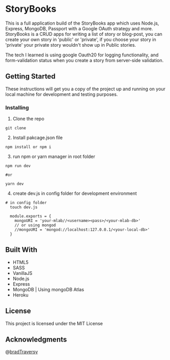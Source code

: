 # StoryBooks

This is a full application build of the StoryBooks app which uses Node.js, Express, MongoDB, Passport with a Google OAuth strategy and more. StoryBooks is a CRUD apps for writing a list of story or blog-post, you can create your own story in 'public' or 'private', if you choose your story in 'private' your private story wouldn't show up in Public stories.

The tech I learned is using google Oauth20 for logging functionality, and form-validation status when you create a story from server-side validation.

## Getting Started

These instructions will get you a copy of the project up and running on your local machine for development and testing purposes.

### Installing

1. Clone the repo

```
git clone
```

2. Install pakcage.json file

```
npm install or npm i
```

3. run npm or yarn manager in root folder

```
npm run dev

#or

yarn dev
```

4. create dev.js in config folder for development environment
```
# in config folder
  touch dev.js

  module.exports = {
    mongoURI = 'your-mlab//<username><pass>/<your-mlab-db>'
    // or using mongod
    //mongoURI = 'mongod://localhost:127.0.0.1/<your-local-db>'
  }

```

## Built With

* HTML5
* SASS
* VanillaJS
* Node.js
* Express
* MongoDB | Using mongoDB Atlas
* Heroku

## License

This project is licensed under the MIT License

## Acknowledgments
 @[bradTraversy](https://github.com/bradtraversy)

